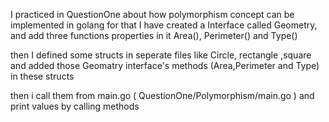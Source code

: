 I practiced in QuestionOne about how polymorphism concept can be implemented in golang for that I have created a Interface called Geometry,
and add three functions properties in it Area(), Perimeter() and Type()

then I defined some structs in seperate files like Circle, rectangle ,square and added those Geomatry interface's methods (Area,Perimeter and Type) in these structs


then i call them from main.go ( QuestionOne/Polymorphism/main.go ) and print values by calling methods

